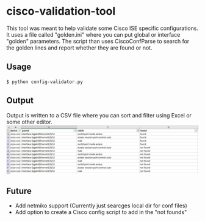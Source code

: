 # cisco-validation-tool

This tool was meant to help validate some Cisco ISE specific configurations. It uses a file called "golden.ini" where you can put global or interface "golden" parameters. The script than uses CiscoConfParse to search for the golden lines and report whether they are found or not.

## Usage

```
$ python config-validator.py
```

## Output

Output is written to a CSV file where you can sort and filter using Excel or some other editor.
<img src="filter_shot.jpg"></img>
## Future

- Add netmiko support (Currently just searcges local dir for conf files)
- Add option to create a Cisco config script to add in the "not founds"


